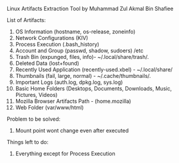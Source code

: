 Linux Artifacts Extraction Tool by Muhammad Zul Akmal Bin Shafiee

List of Artifacts:

1) OS Information (hostname, os-release, zoneinfo)
2) Network Configurations (KIV)
3) Process Execution (.bash_history)
4) Account and Group (passwd, shadow, sudoers) /etc
5) Trash Bin (expunged, files, info)- ~/.local/share/trash/.
6) Deleted Data (lost+found)
7) Recently Used Application (recently-used.xbel) - ~/.local/share/
8) Thumbnails (fail, large, normal) - ~/.cache/thumbnails/.
9) Important Logs (auth.log, dpkg.log, sys.log)
10) Basic Home Folders (Desktops, Documents, Downloads, Music, Pictures, Videos)
11) Mozilla Browser Artifacts Path - (home.mozilla)
12) Web Folder (var/www/html)

Problem to be solved:

1) Mount point wont change even after executed

Things left to do:

1) Everything except for Process Execution 